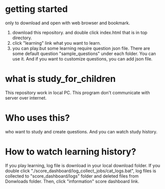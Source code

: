 # getting started
only to download and open with web browser and bookmark.
1. download this repository. and double click index.html that is in top directory.
2. click "learning" link  what you want to learn.
3. you can play.but some learning require question json file. There are some default question "sample_questions" under each folder. You can use it. And if you want to customize questions, you can add json file.

# what is study_for_children
This repository work in local PC. This program don't communicate with server over internet.

# Who uses this?
who want to study and create questions.
And you can watch study history.

# How to watch learning history?
If you play learning, log file is download in your local download folder.
If you double click "./score_dashboard/log_collect_jobs/cat_logs.bat", log files is collected to "score_dashboard/logs" folder and deleted files from Donwloads folder.
Then, click "information" score dashboard link.


